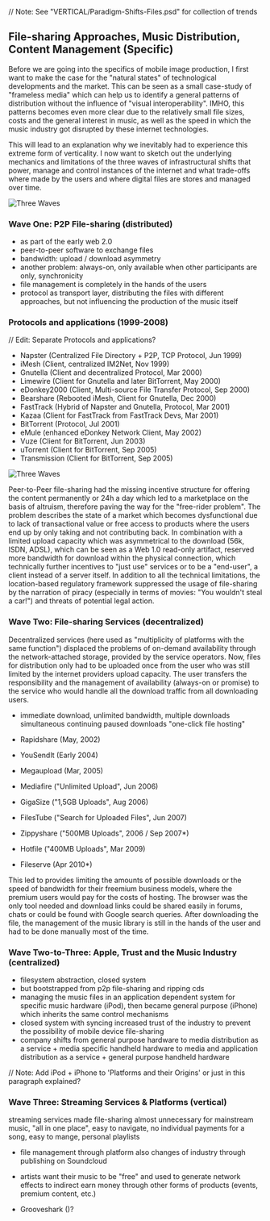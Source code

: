 // Note: See "VERTICAL/Paradigm-Shifts-Files.psd" for collection of trends

## File-sharing Approaches, Music Distribution, Content Management (Specific)

Before we are going into the specifics of mobile image production, I first want to make the case for the "natural states" of technological developments and the market. This can be seen as a small case-study of "frameless media" which can help us to identify a general patterns of distribution without the influence of "visual interoperability". IMHO, this patterns becomes even more clear due to the relatively small file sizes, costs and the general interest in music, as well as the speed in which the music industry got disrupted by these internet technologies.

This will lead to an explanation why we inevitably had to experience this extreme form of verticality. I now want to sketch out the underlying mechanics and limitations of the three waves of infrastructural shifts that power, manage and control instances of the internet and what trade-offs where made by the users and where digital files are stores and managed over time.

![Three Waves](../assets/three-waves.png)

### Wave One: P2P File-sharing (distributed)
- as part of the early web 2.0
- peer-to-peer software to exchange files
- bandwidth: upload / download asymmetry
- another problem: always-on, only available when other participants are only, synchronicity
- file management is completely in the hands of the users
- protocol as transport layer, distributing the files with different approaches, but not influencing the production of the music itself


### Protocols and applications (1999-2008)
// Edit: Separate Protocols and applications?

- Napster (Centralized File Directory + P2P, TCP Protocol, Jun 1999)
- iMesh (Client, centralized IM2Net, Nov 1999)
- Gnutella (Client and decentralized Protocol, Mar 2000)
- Limewire (Client for Gnutella and later BitTorrent, May 2000)
- eDonkey2000 (Client, Multi-source File Transfer Protocol, Sep 2000)
- Bearshare (Rebooted iMesh, Client for Gnutella, Dec 2000)
- FastTrack (Hybrid of Napster and Gnutella, Protocol, Mar 2001)
- Kazaa (Client for FastTrack from FastTrack Devs, Mar 2001)
- BitTorrent (Protocol, Jul 2001)
- eMule (enhanced eDonkey Network Client, May 2002)
- Vuze (Client for BitTorrent, Jun 2003)
- uTorrent (Client for BitTorrent, Sep 2005)
- Transmission (Client for BitTorrent, Sep 2005)

![Three Waves](../assets/file-sharing.png)

Peer-to-Peer file-sharing had the missing incentive structure for offering the content permanently or 24h a day which led to a marketplace on the basis of altruism, therefore paving the way for the "free-rider problem". The problem describes the state of a market which becomes dysfunctional due to lack of transactional value or free access to products where the users end up by only taking and not contributing back.
In combination with a limited upload capacity which was asymmetrical to the download (56k, ISDN, ADSL), which can be seen as a Web 1.0 read-only artifact, reserved more bandwidth for download within the physical connection, which technically further incentives to "just use" services or to be a "end-user", a client instead of a server itself. In addition to all the technical limitations, the location-based regulatory framework  suppressed the usage of file-sharing by the narration of piracy (especially in terms of movies: "You wouldn't steal a car!") and threats of potential legal action.


### Wave Two: File-sharing Services (decentralized)
Decentralized services (here used as "multiplicity of platforms with the same function") displaced the problems of on-demand availability through the network-attached storage, provided by the service operators. Now, files for distribution only had to be uploaded once from the user who was still limited by the internet providers upload capacity. The user transfers the responsibility and the management of availability (always-on or promise) to the service who would handle all the download traffic from all downloading users.

- immediate download, unlimited bandwidth, multiple downloads simultaneous
continuing paused downloads
"one-click file hosting"

- Rapidshare (May, 2002)
- YouSendIt (Early 2004)
- Megaupload (Mar, 2005)
- Mediafire ("Unlimited Upload", Jun 2006)
- GigaSize ("1,5GB Uploads", Aug 2006)
- FilesTube ("Search for Uploaded Files", Jun 2007)
- Zippyshare ("500MB Uploads", 2006 / Sep 2007*)
- Hotfile ("400MB Uploads", Mar 2009)
- Fileserve (Apr 2010*)


This led to provides limiting the amounts of possible downloads or the speed of bandwidth for their freemium business models, where the premium users would pay for the costs of hosting.
The browser was the only tool needed and download links could be shared easily in forums, chats or could be found with Google search queries.
After downloading the file, the management of the music library is still in the hands of the user and had to be done manually most of the time.


### Wave Two-to-Three: Apple, Trust and the Music Industry (centralized)
- filesystem abstraction, closed system
- but bootstrapped from p2p file-sharing and ripping cds
- managing the music files in an application dependent system for specific music hardware (iPod), then became general purpose (iPhone) which inherits the same control mechanisms
- closed system with syncing increased trust of the industry to prevent the possibility of mobile device file-sharing
- company shifts from general purpose hardware to media distribution as a service + media specific handheld hardware to media and application distribution as a service + general purpose handheld hardware

// Note: Add iPod + iPhone to 'Platforms and their Origins' or just in this paragraph explained?


### Wave Three: Streaming Services & Platforms (vertical)
streaming services made file-sharing almost unnecessary for mainstream music, "all in one place", easy to navigate, no individual payments for a song, easy to mange, personal playlists
- file management through platform
also changes of industry through publishing on Soundcloud
- artists want their music to be "free" and used to generate network effects to indirect earn money through other forms of products (events, premium content, etc.)


- Grooveshark ()?
